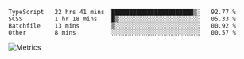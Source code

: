<!--START_SECTION:waka-->

```text
TypeScript   22 hrs 41 mins  ███████████████████████▒░   92.77 %
SCSS         1 hr 18 mins    █▒░░░░░░░░░░░░░░░░░░░░░░░   05.33 %
Batchfile    13 mins         ▒░░░░░░░░░░░░░░░░░░░░░░░░   00.92 %
Other        8 mins          ░░░░░░░░░░░░░░░░░░░░░░░░░   00.57 %
```

<!--END_SECTION:waka-->

![Metrics](https://metrics.lecoq.io/TachibanaKimika?template=classic&base.activity=0&base.community=0&base.repositories=0&languages=1&isocalendar=1&isocalendar.duration=half-year&languages.limit=8&languages.sections=most-used&languages.colors=github&languages.threshold=0%25&languages.indepth=false&languages.recent.load=300&languages.recent.days=14&config.timezone=Asia%2FShanghai)

